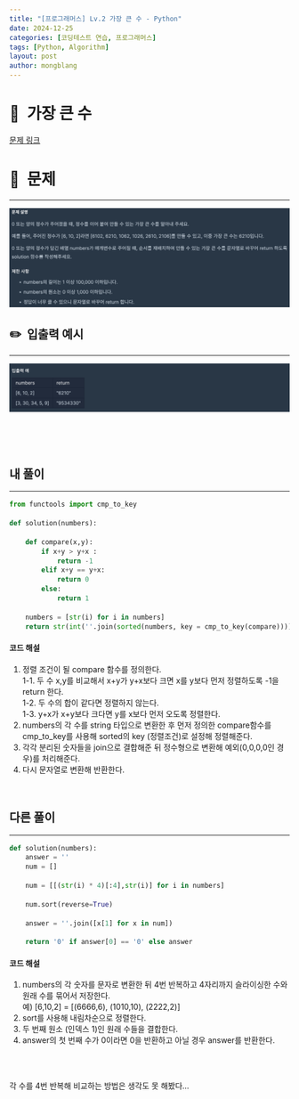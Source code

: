 ```yaml
---
title: "[프로그래머스] Lv.2 가장 큰 수 - Python"
date: 2024-12-25 
categories: [코딩테스트 연습, 프로그래머스]
tags: [Python, Algorithm]
layout: post
author: mongblang
---
```


# 📌&nbsp; **가장 큰 수**
[문제 링크](https://school.programmers.co.kr/learn/courses/30/lessons/42746)  

# 📝&nbsp; **문제**
---
![문제](/assets/img/codingtest-post-img/PG42746-1.png)

## ✏️&nbsp; **입출력 예시**
---
![예시](/assets/img/codingtest-post-img/PG42746-2.png) 

&nbsp;  

&nbsp;   



## **내 풀이**  
--- 

```python
from functools import cmp_to_key

def solution(numbers):

    def compare(x,y):
        if x+y > y+x :
            return -1
        elif x+y == y+x:
            return 0
        else:
            return 1
    
    numbers = [str(i) for i in numbers]
    return str(int(''.join(sorted(numbers, key = cmp_to_key(compare)))))
```

#### **코드 해설**  
1. 정렬 조건이 될 compare 함수를 정의한다.   
1-1. 두 수 x,y를 비교해서 x+y가 y+x보다 크면 x를 y보다 먼저 정렬하도록 -1을 return 한다.   
1-2. 두 수의 합이 같다면 정렬하지 않는다.  
1-3. y+x가 x+y보다 크다면 y를 x보다 먼저 오도록 정렬한다. 
2. numbers의 각 수를 string 타입으로 변환한 후 먼저 정의한 compare함수를 cmp_to_key를 사용해 sorted의 key (정렬조건)로 설정해 정렬해준다.
3. 각각 분리된 숫자들을 join으로 결합해준 뒤 정수형으로 변환해 예외(0,0,0,0인 경우)를 처리해준다.
4. 다시 문자열로 변환해 반환한다. 


&nbsp;  


## **다른 풀이**
---

```python  
def solution(numbers):
    answer = ''
    num = []
    
    num = [[(str(i) * 4)[:4],str(i)] for i in numbers]
        
    num.sort(reverse=True)
    
    answer = ''.join([x[1] for x in num])
    
    return '0' if answer[0] == '0' else answer
```

#### **코드 해설**  
1. numbers의 각 숫자를 문자로 변환한 뒤 4번 반복하고 4자리까지 슬라이싱한 수와 원래 수를 묶어서 저장한다.  
예) [6,10,2] = [(6666,6), (1010,10), (2222,2)] 
2. sort를 사용해 내림차순으로 정렬한다. 
3. 두 번째 원소 (인덱스 1)인 원래 수들을 결합한다. 
4. answer의 첫 번째 수가 0이라면 0을 반환하고 아닐 경우 answer를 반환한다. 

&nbsp;   
&nbsp;  

각 수를 4번 반복해 비교하는 방법은 생각도 못 해봤다... 